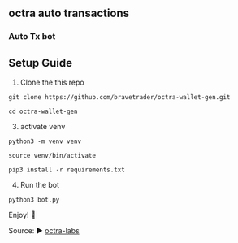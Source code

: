 ## octra auto transactions
### Auto Tx bot
## Setup Guide

1. Clone the this repo
```
git clone https://github.com/bravetrader/octra-wallet-gen.git
```

```
cd octra-wallet-gen

```
3. activate venv  
```
python3 -m venv venv
```
```
source venv/bin/activate
```

```
pip3 install -r requirements.txt
```

4. Run the bot
```
python3 bot.py
```
Enjoy! 💌

Source: ▶️ [octra-labs](https://github.com/octra-labs/octra_pre_client)

